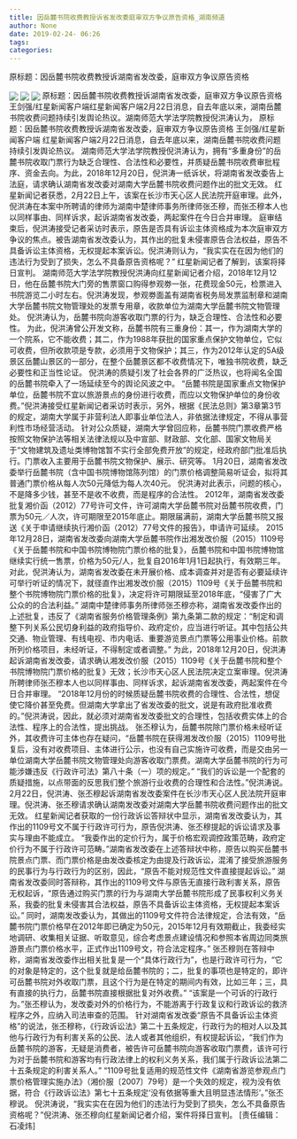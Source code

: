 ```yaml
---
title: 因岳麓书院收费教授诉省发改委庭审双方争议原告资格_湖南频道
author: None
date: 2019-02-24- 06:26
tags: 
categories: 
---
```

原标题：因岳麓书院收费教授诉湖南省发改委，庭审双方争议原告资格
<!-- more -->
                
<img align="center" border="0" src="http://p1.ifengimg.com/a/2019_09/fc4a8d4568ed74a_size43_w600_h378.jpg" />
                
<img align="center" border="0" src="http://p1.ifengimg.com/a/2019_09/41fcb11c57390ce_size41_w600_h800.jpg" />
            
<img align="center" border="0" src="http://p2.ifengimg.com/a/2016/0810/204c433878d5cf9size1_w16_h16.png" />
原标题：因岳麓书院收费教授诉湖南省发改委，庭审双方争议原告资格王剑强/红星新闻客户端红星新闻客户端2月22日消息，自去年底以来，湖南岳麓书院收费问题持续引发舆论热议。湖南师范大学法学院教授倪洪涛认为，
原标题：因岳麓书院收费教授诉湖南省发改委，庭审双方争议原告资格
王剑强/红星新闻客户端
红星新闻客户端2月22日消息，自去年底以来，湖南岳麓书院收费问题持续引发舆论热议。
湖南师范大学法学院教授倪洪涛认为，拥有“多重身份”的岳麓书院收取门票行为缺乏合理性、合法性和必要性，并质疑岳麓书院收费审批程序、资金去向。为此，2018年12月20日，倪洪涛一纸诉状，将湖南省发改委告上法庭，请求确认湖南省发改委对湖南大学岳麓书院收费问题作出的批文无效。
红星新闻记者获悉，2月22日上午，该案在长沙市天心区人民法院开庭审理。此外，倪洪涛在本案中所聘请的律师为湖南中楚律师事务所律师张丕穆，而张丕穆本人也以同样事由、同样诉求，起诉湖南省发改委，两起案件在今日合并审理。
庭审结束后，倪洪涛接受记者采访时表示，原告是否具有诉讼主体资格成为本次庭审双方争议的焦点。被告湖南省发改委认为，其作出的批复未侵害原告合法权益，原告不具备诉讼主体资格，无权提起本案诉讼。倪洪涛则认为，“我实实在在因为他们的违法行为受到了损失，怎么不具备原告资格呢？”
红星新闻记者了解到，该案将择日宣判。
湖南师范大学法学院教授倪洪涛向红星新闻记者介绍，2018年12月12日，他在岳麓书院大门旁的售票窗口购得参观劵一张，花费现金50元，检票进入书院游览二小时左右。倪洪涛发现，参观劵面盖有湖南省税务局发票监制章和湖南大学岳麓书院文物管理处的发票专用章，收款单位为湖南大学岳麓书院文物管理处。
倪洪涛认为，岳麓书院向游客收取门票的行为，缺乏合理性、合法性和必要性。
为此，倪洪涛曾公开发文称，岳麓书院有三重身份：其一，作为湖南大学的一个院系，它不能收费；其二，作为1988年获批的国家重点保护文物单位，它似可收费，但所收款项是专款，必须用于文物保护；其三，作为2012年认定的5A级景区岳麓山景区的一部分，在整个岳麓景区都不收费情况下，唯独书院收费，缺乏必要性和正当性论证。
倪洪涛的质疑引发了社会各界的广泛热议，也将闻名全国的岳麓书院牵入了一场延续至今的舆论风波之中。
“岳麓书院是国家重点文物保护单位，岳麓书院不宜以旅游景点的身份进行收费，而应以文物保护单位的身份收费。”倪洪涛接受红星新闻记者采访时表示，另外，根据《民法总则》第3章第3节的规定，湖南大学属于非营利法人即事业单位法人，非依据法律规定，不得从事营利性市场经营活动。
针对公众质疑，湖南大学曾回应称，岳麓书院门票收费严格按照文物保护法等相关法律法规以及中宣部、财政部、文化部、国家文物局关于“文物建筑及遗址类博物馆暂不实行全部免费开放”的规定，经政府部门批准后执行。门票收入主要用于岳麓书院文物保护、展示、研究等。
1月20日，湖南省发改委举行岳麓书院（含中国书院博物馆陈列馆）的门票价格调整简易听证会，拟将其普通门票价格从每人次50元降低为每人次40元。
倪洪涛对此表示，问题的核心，不是降多少钱，甚至不是收不收费，而是程序的合法性。
2012年，湖南省发改委批复湘价函（2012）77号许可文件，许可湖南大学岳麓书院对岳麓书院收费，门票为50元／人次，许可期限至2015年底止。期限届满前，湖南大学岳麓书院又报送《关于申请继续执行湘价函（2012）77号文件的报告》，申请许可延续。
2015年12月28日，湖南省发改委向湖南大学岳麓书院作出湘发改价服（2015）1109号《关于岳麓书院和中国书院博物院门票价格的批复》，岳麓书院和中国书院博物馆继续实行统一售票，价格为50元/人，批复自2016年1月1日起执行，有效期三年。
对此，倪洪涛认为，湖南省发改委在未开展价格、成本调查并对是否有必要延续许可举行听证的情况下，就径直作出湘发改价服（2015）1109号《关于岳麓书院和整个书院博物院门票价格的批复》，决定将许可期限延至2018年底，“侵害了广大公众的的合法利益。”
湖南中楚律师事务所律师张丕穆亦称，湖南省发改委作出的上述批复，违反了《湖南省服务价格管理条例》第九条第二款的规定：“制定和调整下列关系公民切身利益的政府指导价、政府定价，应当进行听证。其中包括公共交通、物业管理、有线电视、市内电话、重要游览景点门票等公用事业价格。前款所列价格项目，未经听证，不得制定或者调整。”
为此，2018年12月20日，倪洪涛起诉湖南省发改委，请求确认湘发改价服（2015）1109号《关于岳麓书院和整个书院博物院门票价格的批复》无效；长沙市天心区人民法院决定立案审理。倪洪涛所聘律师张丕穆本人也以同样事由、同样诉求，起诉湖南省发改委，两起案件在今日合并审理。
“2018年12月份的时候质疑岳麓书院收费的合理性、合法性，想促使它降价甚至免费。但湖南大学拿出了省发改委的批文，说是有政府批准收费的。”倪洪涛说，因此，就必须对湖南省发改委批文的合理性，包括收费实体上的合法性、程序上的合法性，提出挑战。
张丕穆认为，岳麓书院除门票价格未经听证外，其收费许可主体也存在疑问，“岳麓书院在获得湘发改价服（2015）1109号批复后，没有对收费项目、主体进行公示，也没有自己实施许可收费，而是交由另一单位湖南大学岳麓书院文物管理处向游客收取门票费。湖南大学岳麓书院的行为可能涉嫌违反《行政许可法》第八十条（一）项的规定。”
“我们的诉讼是一个配套的质疑措施，以点带面的反思我们整个旅游行业收费的合理性和合法性。”倪洪涛说。
2月22日，倪洪涛、张丕穆起诉湖南省发改委案件在长沙市天心区人民法院开庭审理。倪洪涛、张丕穆请求确认湖南发改委对湖南大学岳麓书院收费问题作出的批文无效。
红星新闻记者获取的一份行政诉讼答辩状中显示，湖南省发改委认为，其作出的1109号文不属于行政许可行为，原告倪洪涛、张丕穆提起的诉讼请求及事实与理由不能成立。
“我委作出的定价行为，属于价格宏观调控政策范畴，政府定价行为不属于行政许可范畴。”湖南省发改委在上述答辩状中称，原告以购买岳麓书院景点门票、而门票价格是由发改委核定为由提及行政诉讼，混淆了接受旅游服务的民事行为与行政行为的区别，因此，“原告不能对规范性文件直接提起诉讼。”
湖南省发改委同时答辩称，其作出的1109号文件与原告无直接行政利害关系，原告无权起诉，“原告通过购买门票的行为与湖南大学岳麓书院形成了民事权利义务关系，我委的批复未侵害其合法权益，原告不具备诉讼主体资格，无权提起本案诉讼。”
同时，湖南发改委认为，其做出的1109号文件符合法律规定，合法有效，“岳麓书院门票价格早在2012年即已确定为50元，2015年12月有效期截止，我委经实地调研、收集相关证据、听取意见，综合考虑景点建设情况和参照本省周边同类旅游景点门票价格水平，正式作出1109号文，符合法定程序。”
张丕穆则在答辩中称，湖南省发改委作出相关批复是一个“具体行政行为”，也是行政许可行为，“它的对象是特定的，这个批复就是给岳麓书院的；二，批复的事项也是特定的，即许可岳麓书院对外收取门票，且这个行为是在特定的期间内有效，比如三年；三，具有直接的执行力，岳麓书院直接根据批复对外收费。”
“该案是一个可诉的行政行为。”张丕穆认为，发改委对外的价格行为，不能游离于行政复议和行政诉讼的救济程序之外，应纳入司法审查的范围。
针对湖南省发改委“原告不具备诉讼主体资格”的说法，张丕穆称，《行政诉讼法》第二十五条规定，行政行为的相对人以及其他与行政行为有利害关系的公民、法人或者其他组织，有权提起诉讼，“我们作为岳麓书院的游客，无疑是消费者，被告许可岳麓书院向游客收取门票费，该许可行为对于岳麓书院和游客均有行政法律上的权利义务关系，我们属于行政诉讼法第二十五条规定的利害关系人。”
“1109号批复适用的规范性文件《湖南省游览参观点门票价格管理实施办法》（湘价服〔2007〕79号）是一个失效的规定，视为没有依据，符合《行政诉讼法》第七十五条规定‘没有依据等重大且明显违法情形’。”张丕穆说。
倪洪涛说，“我实实在在因为他们的违法行为受到了损失，怎么不具备原告资格呢？”倪洪涛、张丕穆向红星新闻记者介绍，案件将择日宣判。
[责任编辑：石凌炜]
            
